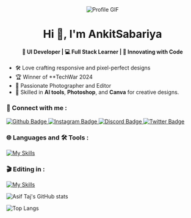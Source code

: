 <div align="center">
     <img src="https://raw.githubusercontent.com/AnkitSabariya/AnkitSabariya/main/ok.gif" alt="Profile GIF" style="object-fit: cover;" > 
</div>
 <h1 align="center">Hi 👋, I'm AnkitSabariya</h1>
 <h4 align="center" >🎨 UI Developer | 💻 Full Stack Learner | 🚀 Innovating with Code</h4>

- 🛠️ Love crafting responsive and pixel-perfect designs  
- 🏆 Winner of **TechWar 2024
- 📸 Passionate Photographer and Editor
- 🎯 Skilled in **AI tools**, **Photoshop**, and **Canva** for creative designs.
  
  
### 💬 Connect with me :
<div id="badges">
  <a href="https://github.com/AnkitSabariya" target="_blank">
    <img src="https://img.shields.io/badge/Github-white?style=for-the-badge&logo=Github&logoColor=black" alt="Github Badge"/>
  </a>
  <a href="https://www.instagram.com/ankit_.612/" target="_blank">
    <img src="https://img.shields.io/badge/Instagram-purple?style=for-the-badge&logo=instagram&logoColor=white" alt="Instagram Badge"/>
  </a>
  <a href="https://discord.com/channels/641298911377621012/641298912832913429" target="_blank">
    <img src="https://img.shields.io/badge/discord-5865F2?style=for-the-badge&logo=discord&logoColor=white" alt="Discord Badge"/>
  </a>
  <a href="https://twitter.com/AnkitSabariya" target="_blank">
    <img src="https://img.shields.io/badge/Twitter-blue?style=for-the-badge&logo=twitter&logoColor=white" alt="Twitter Badge"/>
  </a>
</div>



### 🌐 Languages and 🛠️ Tools :
[![My Skills](https://skillicons.dev/icons?i=html,css,bootstrap,tailwind,sass,github,git,c&perline=5)](https://skillicons.dev)

### 🎬  Editing in :
[![My Skills](https://skillicons.dev/icons?i=pr,ps&perline=5)](https://skillicons.dev)

![Asif Taj's GitHub stats](https://github-readme-stats.vercel.app/api?username=AnkitSabariya&show_icons=true&theme=dark)

![Top Langs](https://github-readme-stats.vercel.app/api/top-langs/?username=AnkitSabariya&theme=dark)



